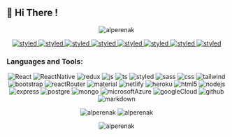 ## 👋 Hi There !

<p align="center">
    <img src="https://komarev.com/ghpvc/?username=alperenak&label=Profile%20views&color=0e75b6&style=flat" alt="alperenak" /> 
</p>

<p align="center"> 
    <a href="mailto:alperenkaraguzel@gmail.com?subject=Write something...">
        <img src="https://img.shields.io/badge/Gmail-D14836?style=for-the-badge&logo=gmail&logoColor=white" alt="styled"/>
    </a>
    <a href="https://discord.gg/m54EHgjk">
        <img src="https://img.shields.io/badge/Discord-7289DA?style=for-the-badge&logo=discord&logoColor=white" alt="styled"/>
    </a>
    <a href="https://join.slack.com/t/newworkspace-c2i8013/shared_invite/zt-nx89d6ae-0Osf2mhcA39YoSwSQFb~ZA">
        <img src="https://img.shields.io/badge/Slack-4A154B?style=for-the-badge&logo=slack&logoColor=white" alt="styled"/>
    </a>
    <a href="https://www.instagram.com/alperenkaraguz/">
        <img src="https://img.shields.io/badge/Instagram-E4405F?style=for-the-badge&logo=instagram&logoColor=white" alt="styled"/>
    </a>
    <a href="https://twitter.com/alperenkaraguz">
        <img src="https://img.shields.io/badge/Twitter-1DA1F2?style=for-the-badge&logo=twitter&logoColor=white" alt="styled"/>
    </a>
    <a href="https://www.linkedin.com/in/alperenak/">
        <img src="https://img.shields.io/badge/LinkedIn-0077B5?style=for-the-badge&logo=linkedin&logoColor=white" alt="styled"/>
    </a>
    <a href="https://t.me/joinchat/VBeUgswuaCo3ZTFk">
        <img src="https://img.shields.io/badge/Telegram-2CA5E0?style=for-the-badge&logo=telegram&logoColor=white" alt="styled"/>
    </a>
    <a href="https://chat.whatsapp.com/FC2u8LRBxbMDnefGPtae2Yk">
        <img src="https://img.shields.io/badge/WhatsApp-25D366?style=for-the-badge&logo=whatsapp&logoColor=white" alt="styled"/>
    </a>
</p>

<h3 align="left">Languages and Tools:</h3>

<p align="center">
    <img src="https://img.shields.io/badge/React-20232A?style=for-the-badge&logo=react&logoColor=61DAFB" alt="React"/>
    <img src="https://img.shields.io/badge/React_Native-20232A?style=for-the-badge&logo=react&logoColor=61DAFB" alt="ReactNative"/>
    <img src="https://img.shields.io/badge/Redux-593D88?style=for-the-badge&logo=redux&logoColor=white" alt="redux"/>
    <img src="https://img.shields.io/badge/JavaScript-323330?style=for-the-badge&logo=javascript&logoColor=F7DF1E" alt="js"/>
    <img src="https://img.shields.io/badge/TypeScript-007ACC?style=for-the-badge&logo=typescript&logoColor=white" alt="ts"/>
    <img src="https://img.shields.io/badge/styled--components-DB7093?style=for-the-badge&logo=styled-components&logoColor=white" alt="styled"/>
    <img src="https://img.shields.io/badge/Sass-CC6699?style=for-the-badge&logo=sass&logoColor=white" alt="sass"/>
    <img src="https://img.shields.io/badge/CSS3-1572B6?style=for-the-badge&logo=css3&logoColor=white" alt="css"/>
    <img src="https://img.shields.io/badge/Tailwind_CSS-38B2AC?style=for-the-badge&logo=tailwind-css&logoColor=white" alt="tailwind"/>
    <img src="https://img.shields.io/badge/Bootstrap-563D7C?style=for-the-badge&logo=bootstrap&logoColor=white" alt="bootstrap"/>
    <img src="https://img.shields.io/badge/React_Router-CA4245?style=for-the-badge&logo=react-router&logoColor=white" alt="reactRouter"/>
    <img src="https://img.shields.io/badge/Material--UI-0081CB?style=for-the-badge&logo=material-ui&logoColor=white" alt="material"/>
    <img src="https://img.shields.io/badge/Netlify-00C7B7?style=for-the-badge&logo=netlify&logoColor=white" alt="netlify"/>
    <img src="https://img.shields.io/badge/Heroku-430098?style=for-the-badge&logo=heroku&logoColor=white" alt="heroku"/>
    <img src="https://img.shields.io/badge/HTML5-E34F26?style=for-the-badge&logo=html5&logoColor=white" alt="html5"/>
    <img src="https://img.shields.io/badge/Node.js-43853D?style=for-the-badge&logo=node.js&logoColor=white" alt="nodejs"/>
    <img src="https://img.shields.io/badge/Express.js-404D59?style=for-the-badge" alt="express"/>
    <img src="https://img.shields.io/badge/PostgreSQL-316192?style=for-the-badge&logo=postgresql&logoColor=white" alt="postgre"/>
    <img src="https://img.shields.io/badge/MongoDB-4EA94B?style=for-the-badge&logo=mongodb&logoColor=white" alt="mongo"/>
    <img src="https://img.shields.io/badge/Microsoft_Azure-0089D6?style=for-the-badge&logo=microsoft-azure&logoColor=white" alt="microsoftAzure"/>
    <img src="https://img.shields.io/badge/Google_Cloud-4285F4?style=for-the-badge&logo=google-cloud&logoColor=white" alt="googleCloud"/>
    <img src="https://img.shields.io/badge/GitHub-100000?style=for-the-badge&logo=github&logoColor=white" alt="github"/>
    <img src="https://img.shields.io/badge/Markdown-000000?style=for-the-badge&logo=markdown&logoColor=white" alt="markdown"/>
 </p>

<p align='center'>
    <img  src="https://github-readme-stats.vercel.app/api/top-langs?username=alperenak&theme=radical&show_icons=true&locale=en&layout=compact" alt="alperenak" />
    <img  src="https://github-readme-stats.vercel.app/api?username=alperenak&hide=prs&theme=radical&custom_title=My%20Github%20Stats" alt="alperenak" />
</p>

<div align='center'><img src="https://github-readme-streak-stats.herokuapp.com/?user=alperenak&theme=radical" alt="alperenak" /></div>
